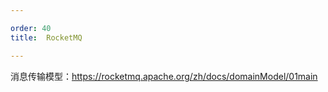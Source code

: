 ```yaml
---

order: 40
title:  RocketMQ

---
```



消息传输模型：https://rocketmq.apache.org/zh/docs/domainModel/01main